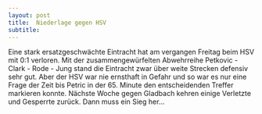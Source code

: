 ```yaml
---
layout: post
title:  Niederlage gegen HSV
subtitle:  
---
```


Eine stark ersatzgeschwächte Eintracht hat am vergangen Freitag beim HSV mit 0:1 verloren. Mit der zusammengewürfelten Abwehrreihe Petkovic - Clark - Rode - Jung stand die Eintracht zwar über weite Strecken defensiv sehr gut. Aber der HSV war nie ernsthaft in Gefahr und so war es nur eine Frage der Zeit bis Petric in der 65. Minute den entscheidenden Treffer markieren konnte. Nächste Woche gegen Gladbach kehren einige Verletzte und Gesperrte zurück. Dann muss ein Sieg her...


